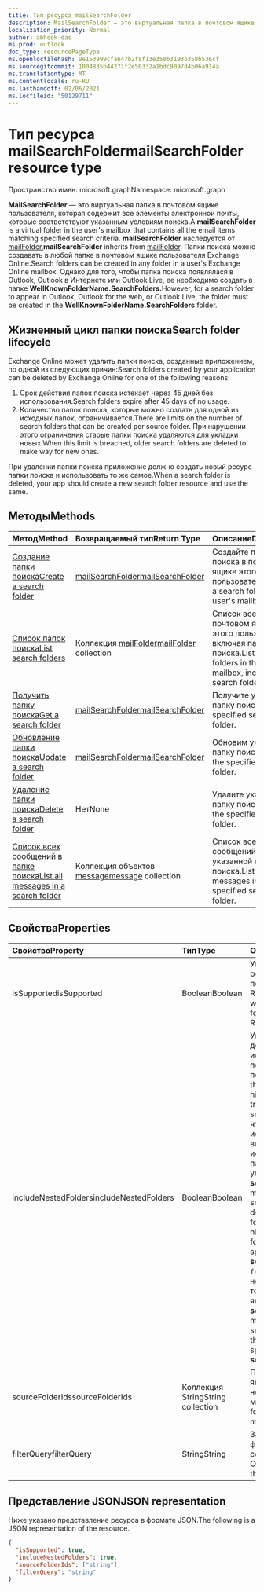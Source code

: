 ```yaml
---
title: Тип ресурса mailSearchFolder
description: MailSearchFolder — это виртуальная папка в почтовом ящике пользователя, которая содержит все элементы электронной почты, которые соответствуют указанным условиям поиска. mailSearchFolder наследуется от mailFolder.
localization_priority: Normal
author: abheek-das
ms.prod: outlook
doc_type: resourcePageType
ms.openlocfilehash: 9e153999cfa647b2f8f13e350b3193b358b536cf
ms.sourcegitcommit: 1004835b44271f2e50332a1bdc9097d4b06a914a
ms.translationtype: MT
ms.contentlocale: ru-RU
ms.lasthandoff: 02/06/2021
ms.locfileid: "50129711"
---
```

# <a name="mailsearchfolder-resource-type"></a><span data-ttu-id="5547b-104">Тип ресурса mailSearchFolder</span><span class="sxs-lookup"><span data-stu-id="5547b-104">mailSearchFolder resource type</span></span>

<span data-ttu-id="5547b-105">Пространство имен: microsoft.graph</span><span class="sxs-lookup"><span data-stu-id="5547b-105">Namespace: microsoft.graph</span></span>

<span data-ttu-id="5547b-106">**MailSearchFolder** — это виртуальная папка в почтовом ящике пользователя, которая содержит все элементы электронной почты, которые соответствуют указанным условиям поиска.</span><span class="sxs-lookup"><span data-stu-id="5547b-106">A **mailSearchFolder** is a virtual folder in the user's mailbox that contains all the email items matching specified search criteria.</span></span> <span data-ttu-id="5547b-107">**mailSearchFolder** наследуется от [mailFolder.](mailfolder.md)</span><span class="sxs-lookup"><span data-stu-id="5547b-107">**mailSearchFolder** inherits from [mailFolder](mailfolder.md).</span></span> <span data-ttu-id="5547b-108">Папки поиска можно создавать в любой папке в почтовом ящике пользователя Exchange Online.</span><span class="sxs-lookup"><span data-stu-id="5547b-108">Search folders can be created in any folder in a user's Exchange Online mailbox.</span></span> <span data-ttu-id="5547b-109">Однако для того, чтобы папка поиска появлялася в Outlook, Outlook в Интернете или Outlook Live, ее необходимо создать в папке **WellKnownFolderName.SearchFolders.**</span><span class="sxs-lookup"><span data-stu-id="5547b-109">However, for a search folder to appear in Outlook, Outlook for the web, or Outlook Live, the folder must be created in the **WellKnownFolderName.SearchFolders** folder.</span></span> 

## <a name="search-folder-lifecycle"></a><span data-ttu-id="5547b-110">Жизненный цикл папки поиска</span><span class="sxs-lookup"><span data-stu-id="5547b-110">Search folder lifecycle</span></span>

<span data-ttu-id="5547b-111">Exchange Online может удалить папки поиска, созданные приложением, по одной из следующих причин:</span><span class="sxs-lookup"><span data-stu-id="5547b-111">Search folders created by your application can be deleted by Exchange Online for one of the following reasons:</span></span>

1.  <span data-ttu-id="5547b-112">Срок действия папок поиска истекает через 45 дней без использования.</span><span class="sxs-lookup"><span data-stu-id="5547b-112">Search folders expire after 45 days of no usage.</span></span> 
2.  <span data-ttu-id="5547b-113">Количество папок поиска, которые можно создать для одной из исходных папок, ограничивается.</span><span class="sxs-lookup"><span data-stu-id="5547b-113">There are limits on the number of search folders that can be created per source folder.</span></span> <span data-ttu-id="5547b-114">При нарушении этого ограничения старые папки поиска удаляются для укладки новых.</span><span class="sxs-lookup"><span data-stu-id="5547b-114">When this limit is breached, older search folders are deleted to make way for new ones.</span></span> 

<span data-ttu-id="5547b-115">При удалении папки поиска приложение должно создать новый ресурс папки поиска и использовать то же самое.</span><span class="sxs-lookup"><span data-stu-id="5547b-115">When a search folder is deleted, your app should create a new search folder resource and use the same.</span></span>


## <a name="methods"></a><span data-ttu-id="5547b-116">Методы</span><span class="sxs-lookup"><span data-stu-id="5547b-116">Methods</span></span>

| <span data-ttu-id="5547b-117">Метод</span><span class="sxs-lookup"><span data-stu-id="5547b-117">Method</span></span> | <span data-ttu-id="5547b-118">Возвращаемый тип</span><span class="sxs-lookup"><span data-stu-id="5547b-118">Return Type</span></span>  | <span data-ttu-id="5547b-119">Описание</span><span class="sxs-lookup"><span data-stu-id="5547b-119">Description</span></span> |
|:---------------|:--------|:----------|
| [<span data-ttu-id="5547b-120">Создание папки поиска</span><span class="sxs-lookup"><span data-stu-id="5547b-120">Create a search folder</span></span>](../api/mailsearchfolder-post.md) | [<span data-ttu-id="5547b-121">mailSearchFolder</span><span class="sxs-lookup"><span data-stu-id="5547b-121">mailSearchFolder</span></span>](mailsearchfolder.md) | <span data-ttu-id="5547b-122">Создайте папку поиска в почтовом ящике этого пользователя.</span><span class="sxs-lookup"><span data-stu-id="5547b-122">Create a search folder in this user's mailbox.</span></span> |
| [<span data-ttu-id="5547b-123">Список папок поиска</span><span class="sxs-lookup"><span data-stu-id="5547b-123">List search folders</span></span>](../api/mailfolder-list-childfolders.md) | <span data-ttu-id="5547b-124">Коллекция [mailFolder](mailfolder.md)</span><span class="sxs-lookup"><span data-stu-id="5547b-124">[mailFolder](mailfolder.md) collection</span></span> | <span data-ttu-id="5547b-125">Список всех папок в почтовом ящике этого пользователя, включая папки поиска.</span><span class="sxs-lookup"><span data-stu-id="5547b-125">List all the folders in this user's mailbox, including search folders.</span></span> |
| [<span data-ttu-id="5547b-126">Получить папку поиска</span><span class="sxs-lookup"><span data-stu-id="5547b-126">Get a search folder</span></span>](../api/mailfolder-get.md) | [<span data-ttu-id="5547b-127">mailSearchFolder</span><span class="sxs-lookup"><span data-stu-id="5547b-127">mailSearchFolder</span></span>](mailsearchfolder.md) | <span data-ttu-id="5547b-128">Получите указанную папку поиска.</span><span class="sxs-lookup"><span data-stu-id="5547b-128">Get the specified search folder.</span></span> |
| [<span data-ttu-id="5547b-129">Обновление папки поиска</span><span class="sxs-lookup"><span data-stu-id="5547b-129">Update a search folder</span></span>](../api/mailsearchfolder-update.md) | [<span data-ttu-id="5547b-130">mailSearchFolder</span><span class="sxs-lookup"><span data-stu-id="5547b-130">mailSearchFolder</span></span>](mailsearchfolder.md) | <span data-ttu-id="5547b-131">Обновим указанную папку поиска.</span><span class="sxs-lookup"><span data-stu-id="5547b-131">Update the specified search folder.</span></span> |
| [<span data-ttu-id="5547b-132">Удаление папки поиска</span><span class="sxs-lookup"><span data-stu-id="5547b-132">Delete a search folder</span></span>](../api/mailfolder-delete.md) | <span data-ttu-id="5547b-133">Нет</span><span class="sxs-lookup"><span data-stu-id="5547b-133">None</span></span> | <span data-ttu-id="5547b-134">Удалите указанную папку поиска.</span><span class="sxs-lookup"><span data-stu-id="5547b-134">Delete the specified search folder.</span></span> |
| [<span data-ttu-id="5547b-135">Список всех сообщений в папке поиска</span><span class="sxs-lookup"><span data-stu-id="5547b-135">List all messages in a search folder</span></span>](../api/mailfolder-list-messages.md) | <span data-ttu-id="5547b-136">Коллекция объектов [message](message.md)</span><span class="sxs-lookup"><span data-stu-id="5547b-136">[message](message.md) collection</span></span> | <span data-ttu-id="5547b-137">Список всех сообщений в указанной папке поиска.</span><span class="sxs-lookup"><span data-stu-id="5547b-137">List all the messages in the specified search folder.</span></span> |

## <a name="properties"></a><span data-ttu-id="5547b-138">Свойства</span><span class="sxs-lookup"><span data-stu-id="5547b-138">Properties</span></span>

| <span data-ttu-id="5547b-139">Свойство</span><span class="sxs-lookup"><span data-stu-id="5547b-139">Property</span></span> | <span data-ttu-id="5547b-140">Тип</span><span class="sxs-lookup"><span data-stu-id="5547b-140">Type</span></span> | <span data-ttu-id="5547b-141">Описание</span><span class="sxs-lookup"><span data-stu-id="5547b-141">Description</span></span> |
|:---------------|:--------|:----------|
| <span data-ttu-id="5547b-142">isSupported</span><span class="sxs-lookup"><span data-stu-id="5547b-142">isSupported</span></span> | <span data-ttu-id="5547b-143">Boolean</span><span class="sxs-lookup"><span data-stu-id="5547b-143">Boolean</span></span> | <span data-ttu-id="5547b-144">Указывает, можно ли редактировать папку поиска с помощью REST API.</span><span class="sxs-lookup"><span data-stu-id="5547b-144">Indicates whether a search folder is editable using REST APIs.</span></span> |
| <span data-ttu-id="5547b-145">includeNestedFolders</span><span class="sxs-lookup"><span data-stu-id="5547b-145">includeNestedFolders</span></span> | <span data-ttu-id="5547b-146">Boolean</span><span class="sxs-lookup"><span data-stu-id="5547b-146">Boolean</span></span> | <span data-ttu-id="5547b-147">Указывает, как должна проходить иерархия папок почтового ящика в поиске.</span><span class="sxs-lookup"><span data-stu-id="5547b-147">Indicates how the mailbox folder hierarchy should be traversed in the search.</span></span> <span data-ttu-id="5547b-148">`true`означает, что следует глубоко искать, чтобы включить в иерархию каждой папки, явно указанной в **sourceFolderIds.**</span><span class="sxs-lookup"><span data-stu-id="5547b-148">`true` means that a deep search should be done to include child folders in the hierarchy of each folder explicitly specified in **sourceFolderIds**.</span></span> <span data-ttu-id="5547b-149">`false`означает неглубокий поиск только каждой папки, явно указанной в **sourceFolderIds.**</span><span class="sxs-lookup"><span data-stu-id="5547b-149">`false` means a shallow search of only each of the folders explicitly specified in **sourceFolderIds**.</span></span> |
| <span data-ttu-id="5547b-150">sourceFolderIds</span><span class="sxs-lookup"><span data-stu-id="5547b-150">sourceFolderIds</span></span> | <span data-ttu-id="5547b-151">Коллекция String</span><span class="sxs-lookup"><span data-stu-id="5547b-151">String collection</span></span> | <span data-ttu-id="5547b-152">Папки почтового ящика, которые необходимо миновать.</span><span class="sxs-lookup"><span data-stu-id="5547b-152">The mailbox folders that should be mined.</span></span> |
| <span data-ttu-id="5547b-153">filterQuery</span><span class="sxs-lookup"><span data-stu-id="5547b-153">filterQuery</span></span> | <span data-ttu-id="5547b-154">String</span><span class="sxs-lookup"><span data-stu-id="5547b-154">String</span></span> | <span data-ttu-id="5547b-155">Запрос OData для фильтрации сообщений.</span><span class="sxs-lookup"><span data-stu-id="5547b-155">The OData query to filter the messages.</span></span> |

## <a name="json-representation"></a><span data-ttu-id="5547b-156">Представление JSON</span><span class="sxs-lookup"><span data-stu-id="5547b-156">JSON representation</span></span>

<span data-ttu-id="5547b-157">Ниже указано представление ресурса в формате JSON.</span><span class="sxs-lookup"><span data-stu-id="5547b-157">The following is a JSON representation of the resource.</span></span>

<!-- {
  "blockType": "resource",
  "@odata.type": "microsoft.graph.mailSearchFolder"
}-->

```json
{
  "isSupported": true,
  "includeNestedFolders": true,
  "sourceFolderIds": ["string"],
  "filterQuery": "string"
}

```

<!-- uuid: 8fcb5dbc-d5aa-4681-8e31-b001d5168d79
2018-01-23 14:57:30 UTC -->
<!--
{
  "type": "#page.annotation",
  "description": "mailSearchFolder resource",
  "keywords": "",
  "section": "documentation",
  "tocPath": "",
  "suppressions": []
}
-->

